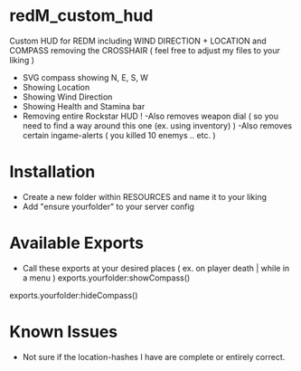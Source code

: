 # redM_custom_hud
Custom HUD for REDM including WIND DIRECTION + LOCATION and COMPASS removing the CROSSHAIR 
( feel free to adjust my files to your liking )

- SVG compass showing N, E, S, W
- Showing Location 
- Showing Wind Direction
- Showing Health and Stamina bar 
- Removing entire Rockstar HUD !
  -Also removes weapon dial ( so you need to find a way around this one (ex. using inventory) )
  -Also removes certain ingame-alerts ( you killed 10 enemys .. etc. )

# Installation
- Create a new folder within RESOURCES and name it to your liking
- Add "ensure yourfolder" to your server config

# Available Exports
- Call these exports at your desired places ( ex. on player death | while in a menu )
exports.yourfolder:showCompass()

exports.yourfolder:hideCompass()

# Known Issues
- Not sure if the location-hashes I have are complete or entirely correct. 
